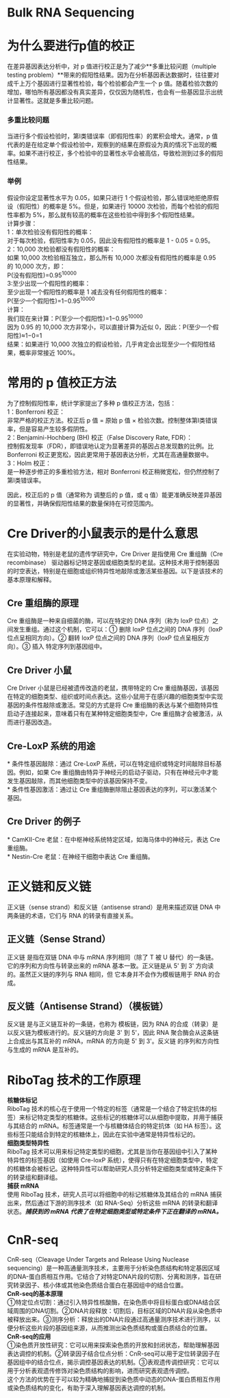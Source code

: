 # Bulk RNA Sequencing
# 为什么要进行p值的校正
在差异基因表达分析中，对 p 值进行校正是为了减少**多重比较问题（multiple testing problem）**带来的假阳性结果。因为在分析基因表达数据时，往往要对成千上万个基因进行显著性检验，每个检验都会产生一个 p 值。随着检验次数的增加，哪怕所有基因都没有真实差异，仅仅因为随机性，也会有一些基因显示出统计显著性。这就是多重比较问题。
### 多重比较问题
当进行多个假设检验时，第I类错误率（即假阳性率）的累积会增大。通常，p 值代表的是在给定单个假设检验中，观察到的结果在原假设为真的情况下出现的概率。如果不进行校正，多个检验中的显著性水平会被高估，导致检测到过多的假阳性结果。
### 举例
假设你设定显著性水平为 0.05，如果只进行 1 个假设检验，那么错误地拒绝原假设（假阳性）的概率是 5%。但是，如果进行 10000 次检验，而每个检验的假阳性率都为 5%，那么就有较高的概率在这些检验中得到多个假阳性结果。<br />
计算步骤：<br />
1：单次检验没有假阳性的概率：<br />
对于每次检验，假阳性率为 0.05，因此没有假阳性的概率是 1 - 0.05 = 0.95。<br />
2：10,000 次检验都没有假阳性的概率：<br />
如果 10,000 次检验相互独立，那么所有 10,000 次都没有假阳性的概率是 0.95 的 10,000 次方，即：<br />
P(没有假阳性)=0.95<sup>10000</sup> <br />
3:至少出现一个假阳性的概率：<br />
至少出现一个假阳性的概率是 1 减去没有任何假阳性的概率：<br />
P(至少一个假阳性)=1−0.95<sup>10000</sup> <br />
计算：<br />
我们现在来计算：P(至少一个假阳性)=1−0.95<sup>10000</sup> <br />
因为 0.95 的 10,000 次方非常小，可以直接计算为近似 0，因此：P(至少一个假阳性)≈1−0=1 <br />
结果：如果进行 10,000 次独立的假设检验，几乎肯定会出现至少一个假阳性结果，概率非常接近 100%。<br />

# 常用的 p 值校正方法  
为了控制假阳性率，统计学家提出了多种 p 值校正方法，包括：<br />
1：Bonferroni 校正：<br />
非常严格的校正方法。校正后 p 值 = 原始 p 值 × 检验次数。控制整体第I类错误率，但是容易产生较多假阴性。<br />
2：Benjamini-Hochberg (BH) 校正（False Discovery Rate, FDR）：<br />
控制假发现率（FDR），即错误地认定为显著差异的基因占总发现数的比例。比 Bonferroni 校正更宽松，因此更常用于基因表达分析，尤其在高通量数据中。<br />
3：Holm 校正：<br />
是一种逐步修正的多重检验方法，相对 Bonferroni 校正稍微宽松，但仍然控制了第I类错误率。<br />

因此，校正后的 p 值（通常称为 调整后的 p 值，或 q 值）能更准确反映差异基因的显著性，并确保假阳性结果的数量保持在可控范围内。<br />

# Cre Driver的小鼠表示的是什么意思
在实验动物，特别是老鼠的遗传学研究中，Cre Driver 是指使用 Cre 重组酶（Cre recombinase） 驱动器标记特定基因或细胞类型的老鼠。这种技术用于控制基因的时空表达，特别是在细胞或组织特异性地敲除或激活某些基因。以下是该技术的基本原理和解释。  
## Cre 重组酶的原理
Cre 重组酶是一种来自细菌的酶，可以在特定的 DNA 序列（称为 loxP 位点）之间发生重组。通过这个机制，它可以：① 删除 loxP 位点之间的 DNA 序列（loxP 位点呈相同方向）。② 翻转 loxP 位点之间的 DNA 序列（loxP 位点呈相反方向）。③ 插入 特定序列到基因组中。  
## Cre Driver 小鼠
Cre Driver 小鼠是已经被遗传改造的老鼠，携带特定的 Cre 重组酶基因，该基因在特定的细胞类型、组织或时间点表达。这些小鼠用于在感兴趣的细胞类型中实现基因的条件性敲除或激活。常见的方式是将 Cre 重组酶的表达与某个细胞特异性启动子连接起来，意味着只有在某种特定细胞类型中，Cre 重组酶才会被激活，从而进行基因改造。  
## Cre-LoxP 系统的用途
\* 条件性基因敲除：通过 Cre-LoxP 系统，可以在特定组织或特定时间敲除目标基因。例如，如果 Cre 重组酶由特异于神经元的启动子驱动，只有在神经元中才能发生基因敲除，而其他细胞类型中的该基因保持不变。   
\* 条件性基因激活：通过让 Cre 重组酶删除阻止基因表达的序列，可以激活某个基因。  
## Cre Driver 的例子
\* CamKII-Cre 老鼠：在中枢神经系统特定区域，如海马体中的神经元，表达 Cre 重组酶。  
\* Nestin-Cre 老鼠：在神经干细胞中表达 Cre 重组酶。  
# 正义链和反义链
正义链（sense strand）和反义链（antisense strand）是用来描述双链 DNA 中两条链的术语，它们与 RNA 的转录有直接关系。    
## 正义链（Sense Strand）  
正义链 是指在双链 DNA 中与 mRNA 序列相同（除了 T 被 U 替代）的一条链。它的序列和方向性与转录出来的 mRNA 基本一致。正义链是从 5' 到 3' 方向读的。虽然正义链的序列与 RNA 相同，但 它本身并不会作为模板链用于 RNA 的合成。  
## 反义链（Antisense Strand）（模板链）  
反义链 是与正义链互补的一条链，也称为 模板链，因为 RNA 的合成（转录）是以反义链为模板进行的。反义链的方向是 3' 到 5'，因此 RNA 聚合酶会从这条链上合成出与其互补的 mRNA，mRNA 的方向是 5' 到 3'。反义链 的序列和方向性与生成的 mRNA 是互补的。  

# RiboTag 技术的工作原理 <br />
**核糖体标记** <br />
RiboTag 技术的核心在于使用一个特定的标签（通常是一个结合了特定抗体的标签）来标记特定类型的核糖体。这些标记的核糖体可以从细胞中提取，并用于捕获与其结合的 mRNA。标签通常是一个与核糖体结合的特定抗体（如 HA 标签）。这些标签只能结合到特定的核糖体上，因此在实验中通常是特异性标记的。  <br />
**细胞类型特异性** <br />
RiboTag 技术可以用来标记特定类型的细胞，尤其是当你在基因组中引入了某种特异性的标签基因（如使用 Cre-loxP 系统），使得只有在特定细胞类型中，特定的核糖体会被标记。这种特异性可以帮助研究人员分析特定细胞类型或特定条件下的转录组和翻译组。 <br />
**捕获 mRNA** <br />
使用 RiboTag 技术，研究人员可以将细胞中的标记核糖体及其结合的 mRNA 捕获出来，然后通过下游的测序技术（如 RNA-Seq）分析这些 mRNA 的转录和翻译状态。***捕获到的 mRNA 代表了在特定细胞类型或特定条件下正在翻译的 mRNA。*** <br />
# CnR-seq  <br />
CnR-seq（Cleavage Under Targets and Release Using Nuclease sequencing）是一种高通量测序技术，主要用于分析染色质结构和特定基因区域的DNA-蛋白质相互作用。它结合了对特定DNA片段的切割、分离和测序，旨在研究转录因子、核小体或其他染色质结合蛋白在基因组中的结合位置。<br />
**CnR-seq的基本原理**<br />
①特定位点切割：通过引入特异性核酸酶，在染色质中将目标蛋白或DNA结合区域周围的DNA切割。②DNA片段释放：切割后，目标区域的DNA片段从染色质中被释放出来。③测序分析：释放出的DNA片段通过高通量测序技术进行测序，以便分析这些片段的基因组来源，从而推测出染色质结构或蛋白质结合的位置。<br />
**CnR-seq的应用**<br />
①染色质开放性研究：它可以用来探索染色质的开放和封闭状态，帮助理解基因表达调控的机制。②转录因子结合位点分析：CnR-seq可以用于定位转录因子在基因组中的结合位点，揭示调控基因表达的机制。③表观遗传调控研究：它可以用于分析表观遗传修饰对染色质结构的影响，进而研究表观遗传调控。<br />
这个方法的优势在于可以较为精确地捕捉到染色质中动态的DNA-蛋白质相互作用或染色质结构的变化，有助于深入理解基因表达调控的机制。<br />



































